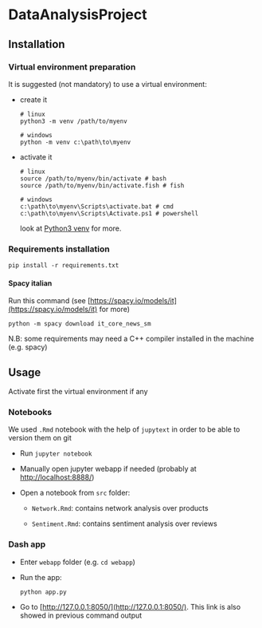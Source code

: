 # DataAnalysisProject

## Installation

### Virtual environment preparation

It is suggested (not mandatory) to use a virtual environment:

* create it
    ```
    # linux
    python3 -m venv /path/to/myenv

    # windows
    python -m venv c:\path\to\myenv
    ```
* activate it
    ```
    # linux
    source /path/to/myenv/bin/activate # bash
    source /path/to/myenv/bin/activate.fish # fish

    # windows
    c:\path\to\myenv\Scripts\activate.bat # cmd
    c:\path\to\myenv\Scripts\Activate.ps1 # powershell
    ```
    look at [Python3 venv](https://docs.python.org/3/library/venv.html) for more.

### Requirements installation
```
pip install -r requirements.txt
```
#### Spacy italian
Run this command (see [https://spacy.io/models/it](https://spacy.io/models/it) for more)
```
python -m spacy download it_core_news_sm
```

N.B: some requirements may need a C++ compiler installed in the machine (e.g. spacy)

## Usage

Activate first the virtual environment if any

### Notebooks

We used `.Rmd` notebook with the help of `jupytext` in order to be able to version them on git

* Run `jupyter notebook`

* Manually open jupyter webapp if needed (probably at [http://localhost:8888/](http://localhost:8888/))

* Open a notebook from `src` folder:

    * `Network.Rmd`: contains network analysis over products

    * `Sentiment.Rmd`: contains sentiment analysis over reviews

### Dash app

* Enter `webapp` folder (e.g. `cd webapp`)

* Run the app:
    ```
    python app.py
    ```

* Go to [http://127.0.0.1:8050/](http://127.0.0.1:8050/). This link is also showed in previous command output
